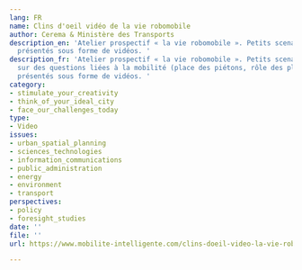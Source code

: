 ```yaml
---
lang: FR
name: Clins d'oeil vidéo de la vie robomobile
author: Cerema & Ministère des Transports
description_en: 'Atelier prospectif « la vie robomobile ». Petits scenarios intéressants
  présentés sous forme de vidéos. '
description_fr: 'Atelier prospectif « la vie robomobile ». Petits scenarios intéressants
  sur des questions liées à la mobilité (place des piétons, rôle des plateformes internet...),
  présentés sous forme de vidéos. '
category:
- stimulate_your_creativity
- think_of_your_ideal_city
- face_our_challenges_today
type:
- Video
issues:
- urban_spatial_planning
- sciences_technologies
- information_communications
- public_administration
- energy
- environment
- transport
perspectives:
- policy
- foresight_studies
date: ''
file: ''
url: https://www.mobilite-intelligente.com/clins-doeil-video-la-vie-robomobile

---
```

